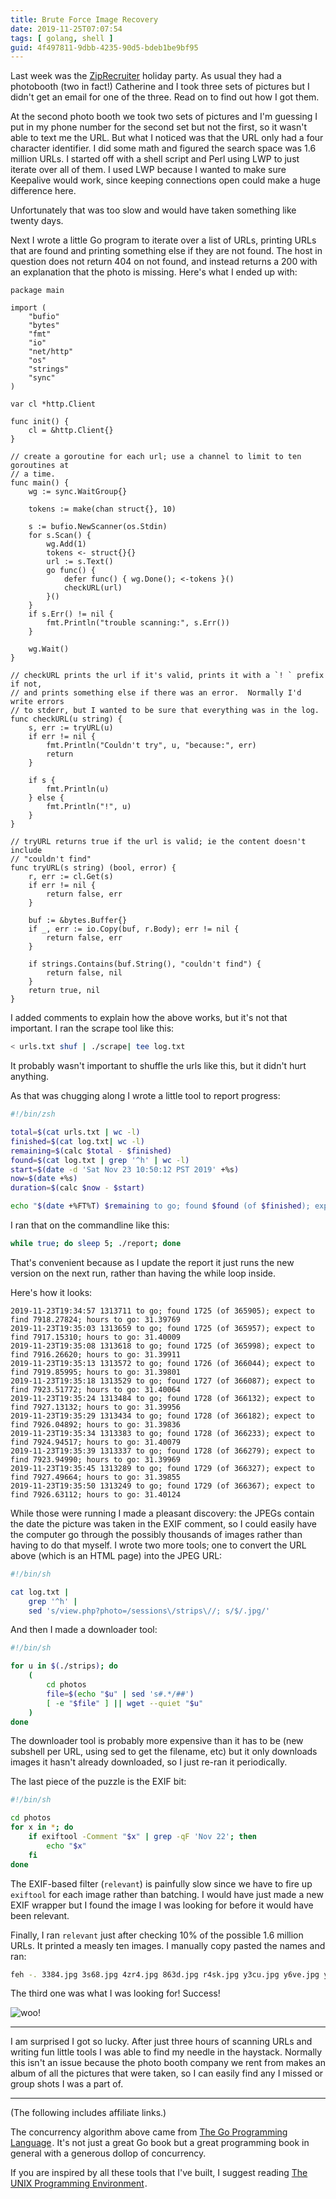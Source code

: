 ```yaml
---
title: Brute Force Image Recovery
date: 2019-11-25T07:07:54
tags: [ golang, shell ]
guid: 4f497811-9dbb-4235-90d5-bdeb1be9bf95
---
```

Last week was the
[ZipRecruiter](https://web.archive.org/web/20190330183125/https://www.ziprecruiter.com/hiring/technology) holiday party.
As usual they had a photobooth (two in fact!)  Catherine and I took three
sets of pictures but I didn't get an email for one of the three.  Read on
to find out how I got them.

<!--more-->

At the second photo booth we took two sets of pictures and I'm guessing I
put in my phone number for the second set but not the first, so it wasn't
able to text me the URL.  But what I noticed was that the URL only had a four
character identifier.  I did some math and figured the search space was 1.6
million URLs.  I started off with a shell script and Perl using LWP to just
iterate over all of them.  I used LWP because I wanted to make sure Keepalive
would work, since keeping connections open could make a huge difference here.

Unfortunately that was too slow and would have taken something like twenty
days.

Next I wrote a little Go program to iterate over a list of URLs, printing URLs
that are found and printing something else if they are not found.  The host in
question does not return 404 on not found, and instead returns a 200 with an
explanation that the photo is missing.  Here's what I ended up with:

```golang
package main

import (
	"bufio"
	"bytes"
	"fmt"
	"io"
	"net/http"
	"os"
	"strings"
	"sync"
)

var cl *http.Client

func init() {
	cl = &http.Client{}
}

// create a goroutine for each url; use a channel to limit to ten goroutines at
// a time.
func main() {
	wg := sync.WaitGroup{}

	tokens := make(chan struct{}, 10)

	s := bufio.NewScanner(os.Stdin)
	for s.Scan() {
		wg.Add(1)
		tokens <- struct{}{}
		url := s.Text()
		go func() {
			defer func() { wg.Done(); <-tokens }()
			checkURL(url)
		}()
	}
	if s.Err() != nil {
		fmt.Println("trouble scanning:", s.Err())
	}

	wg.Wait()
}

// checkURL prints the url if it's valid, prints it with a `! ` prefix if not,
// and prints something else if there was an error.  Normally I'd write errors
// to stderr, but I wanted to be sure that everything was in the log.
func checkURL(u string) {
	s, err := tryURL(u)
	if err != nil {
		fmt.Println("Couldn't try", u, "because:", err)
		return
	}

	if s {
		fmt.Println(u)
	} else {
		fmt.Println("!", u)
	}
}

// tryURL returns true if the url is valid; ie the content doesn't include
// "couldn't find"
func tryURL(s string) (bool, error) {
	r, err := cl.Get(s)
	if err != nil {
		return false, err
	}

	buf := &bytes.Buffer{}
	if _, err := io.Copy(buf, r.Body); err != nil {
		return false, err
	}

	if strings.Contains(buf.String(), "couldn't find") {
		return false, nil
	}
	return true, nil
}
```

I added comments to explain how the above works, but it's not that important.
I ran the scrape tool like this:

```bash
< urls.txt shuf | ./scrape| tee log.txt
```

It probably wasn't important to shuffle the urls like this, but it didn't hurt
anything.

As that was chugging along I wrote a little tool to report progress:

```bash
#!/bin/zsh

total=$(cat urls.txt | wc -l)
finished=$(cat log.txt| wc -l)
remaining=$(calc $total - $finished)
found=$(cat log.txt | grep '^h' | wc -l)
start=$(date -d 'Sat Nov 23 10:50:12 PST 2019' +%s)
now=$(date +%s)
duration=$(calc $now - $start)

echo "$(date +%FT%T) $remaining to go; found $found (of $finished); expect to find $(calc $total * $found / $finished); hours to go: $(calc $duration / $finished * $remaining / 60 / 60)"
```

I ran that on the commandline like this:

```bash
while true; do sleep 5; ./report; done
```

That's convenient because as I update the report it just runs the new version
on the next run, rather than having the while loop inside.

Here's how it looks:

```
2019-11-23T19:34:57 1313711 to go; found 1725 (of 365905); expect to find 7918.27824; hours to go: 31.39769
2019-11-23T19:35:03 1313659 to go; found 1725 (of 365957); expect to find 7917.15310; hours to go: 31.40009                                                                                    
2019-11-23T19:35:08 1313618 to go; found 1725 (of 365998); expect to find 7916.26620; hours to go: 31.39911                                                                                    
2019-11-23T19:35:13 1313572 to go; found 1726 (of 366044); expect to find 7919.85995; hours to go: 31.39801                                                                                    
2019-11-23T19:35:18 1313529 to go; found 1727 (of 366087); expect to find 7923.51772; hours to go: 31.40064                                                                                    
2019-11-23T19:35:24 1313484 to go; found 1728 (of 366132); expect to find 7927.13132; hours to go: 31.39956                                                                                    
2019-11-23T19:35:29 1313434 to go; found 1728 (of 366182); expect to find 7926.04892; hours to go: 31.39836                                                                                    
2019-11-23T19:35:34 1313383 to go; found 1728 (of 366233); expect to find 7924.94517; hours to go: 31.40079                                                                                    
2019-11-23T19:35:39 1313337 to go; found 1728 (of 366279); expect to find 7923.94990; hours to go: 31.39969                                                                                    
2019-11-23T19:35:45 1313289 to go; found 1729 (of 366327); expect to find 7927.49664; hours to go: 31.39855                                                                                    
2019-11-23T19:35:50 1313249 to go; found 1729 (of 366367); expect to find 7926.63112; hours to go: 31.40124
```

While those were running I made a pleasant discovery: the JPEGs contain the
date the picture was taken in the EXIF comment, so I could easily have the
computer go through the possibly thousands of images rather than having
to do that myself.  I wrote two more tools; one to convert the URL above
(which is an HTML page) into the JPEG URL:

```bash
#!/bin/sh

cat log.txt |
    grep '^h' |
    sed 's/view.php?photo=/sessions\/strips\//; s/$/.jpg/'
```

And then I made a downloader tool:

```bash
#!/bin/sh

for u in $(./strips); do
    (
        cd photos
        file=$(echo "$u" | sed 's#.*/##')
        [ -e "$file" ] || wget --quiet "$u"
    )
done
```

The downloader tool is probably more expensive than it has to be (new subshell
per URL, using sed to get the filename, etc) but it only downloads images it
hasn't already downloaded, so I just re-ran it periodically.

The last piece of the puzzle is the EXIF bit:

```bash
#!/bin/sh

cd photos
for x in *; do
    if exiftool -Comment "$x" | grep -qF 'Nov 22'; then
        echo "$x"
    fi
done
```

The EXIF-based filter (`relevant`) is painfully slow since we have to fire up `exiftool`
for each image rather than batching.  I would have just made a new EXIF wrapper
but I found the image I was looking for before it would have been relevant.

Finally, I ran `relevant` just after checking 10% of the possible 1.6 million
URLs.  It printed a measly ten images.  I manually copy pasted the names
and ran:

```bash
feh -. 3384.jpg 3s68.jpg 4zr4.jpg 863d.jpg r4sk.jpg y3cu.jpg y6ve.jpg yc24.jpg yfyk.jpg 4zi7.jpg
```

The third one was what I was looking for!  Success!

![woo!](/static/img/holiday2019.jpg)

---

I am surprised I got so lucky.  After just three hours of scanning URLs and
writing fun little tools I was able to find my needle in the haystack.
Normally this isn't an issue because the photo booth company we rent from makes
an album of all the pictures that were taken, so I can easily find any I
missed or group shots I was a part of.

---

(The following includes affiliate links.)

The concurrency algorithm above came from
<a target="_blank" href="https://www.amazon.com/gp/product/0134190440/ref=as_li_tl?ie=UTF8&camp=1789&creative=9325&creativeASIN=0134190440&linkCode=as2&tag=afoolishmanif-20&linkId=44bc682044ff1b8a290c3c35c788e3e5">The Go Programming Language</a><img src="//ir-na.amazon-adsystem.com/e/ir?t=afoolishmanif-20&l=am2&o=1&a=0134190440" width="1" height="1" border="0" alt="" style="border:none !important; margin:0px !important;" />.
It's not just a great Go book but a great programming book in general with a
generous dollop of concurrency.

If you are inspired by all these tools that I've built, I suggest reading
<a target="_blank" href="https://www.amazon.com/gp/product/013937681X/ref=as_li_tl?ie=UTF8&camp=1789&creative=9325&creativeASIN=013937681X&linkCode=as2&tag=afoolishmanif-20&linkId=7320143b3b25493a297e134aa6fc0846">The UNIX Programming Environment</a><img src="//ir-na.amazon-adsystem.com/e/ir?t=afoolishmanif-20&l=am2&o=1&a=013937681X" width="1" height="1" border="0" alt="" style="border:none !important; margin:0px !important;" />.
